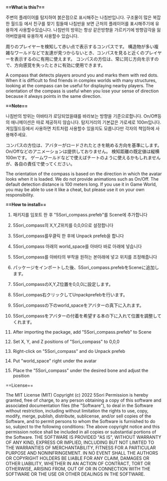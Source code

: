 **==What is this?==**

주변의 플레이어를 탐지하여 붉은점으로 표시해주는 나침반입니다.
구조물이 많은 복잡한 월드등 에서 친구를 찾기 힘들때 나침반을 보면 근처의 플레이어를 표시해주기에 유용하게 사용할수있습니다.
나침반의 방위는 항상 같은방향을 가르키기에 방향감각을 잃어버렸을때 유용하게 사용할수 있습니다.

周りのプレイヤーを検知して赤い点で表示するコンパスです。
構造物が多い複雑なワールドなどで友達が見つからないとき、コンパスを見ると近くのプレイヤーを表示するのに有用に使えます。
コンパスの方位は、常に同じ方向を示すので、方向感覚を失ったときに有効に使用できます。

A compass that detects players around you and marks them with red dots.
When it is difficult to find friends in complex worlds with many structures, looking at the compass can be useful for displaying nearby players.
The orientation of the compass is useful when you lose your sense of direction because it always points in the same direction.

**==Note==**

나침반의 방위는 아바타가 로딩되었을떄를 바라보는 방향을 기준으로합니다.
On/Off등의 애니메이션은 따로 제공하지 않습니다.
탐지거리의 기본값은 가로세로 100m입니다.
게임월드등에서 사용하면 치트처럼 사용할수 있을지도 모릅니다만 각자의 책임하에 사용해주세요.

コンパスの方位は、アバターがロードされたときを眺める方向を基準にします。
On/Offなどのアニメーションは提供しておりません。
検知距離の既定値は縦横100mです。
ゲームワールドなどで使えばチートのように使えるかもしれませんが、各自の責任で使ってください。

The orientation of the compass is based on the direction in which the avatar looks when it is loaded.
We do not provide animations such as On/Off.
The default detection distance is 100 meters long.
If you use it in Game World, you may be able to use it like a cheat, but please use it on your own responsibility.

**==How to install==**

1. 패키지를 임포트 한 후 "5Sori_compass.prefeb"를 Scene에 추가합니다
2. 5Sori_compass의 X,Y,Z위치를 0,0,0으로 설정합니다
3. 5Sori_compass를우클릭 한 후에 Unpack prefeb을 합니다
4. 5Sori_compass 아래의 world_space를 아바타 바로 아래에 넣습니다
5. 5Sori_compass를 아바타의 부착을 원하는 본아래에 넣고 위치를 조정해줍니다

1. パッケージをインポートした後、5Sori_compass.prefebをSceneに追加します。
2. 5Sori_compassのX,Y,Z位置を0,0,0に設定します。
3. 5Sori_compas右クリックしてUnpackprefebを行います。
4. 5Sori_compassの下のworld_spaceをアバターの真下に入れます。
5. 5Sori_compassをアバターの付着を希望する本の下に入れて位置を調整してくれます。

1. After importing the package, add "5Sori_compass.prefeb" to Scene
2. Set X, Y, and Z positions of "Sori_compass" to 0,0,0
3. Right-click on "5Sori_compass" and do Unpack prefeb
4. Put "world_space" right under the avatar
5. Place the "5Sori_compass" under the desired bone and adjust the position

==License==

The MIT License (MIT)
Copyright (c) 2022 5Sori
Permission is hereby granted, free of charge, to any person obtaining a copy of this software and associated documentation files (the "Software"), to deal in the Software without restriction, including without limitation the rights to use, copy, modify, merge, publish, distribute, sublicense, and/or sell copies of the Software, and to permit persons to whom the Software is furnished to do so, subject to the following conditions:
The above copyright notice and this permission notice shall be included in all copies or substantial portions of the Software.
THE SOFTWARE IS PROVIDED "AS IS", WITHOUT WARRANTY OF ANY KIND, EXPRESS OR IMPLIED, INCLUDING BUT NOT LIMITED TO THE WARRANTIES OF MERCHANTABILITY, FITNESS FOR A PARTICULAR PURPOSE AND NONINFRINGEMENT. IN NO EVENT SHALL THE AUTHORS OR COPYRIGHT HOLDERS BE LIABLE FOR ANY CLAIM, DAMAGES OR OTHER LIABILITY, WHETHER IN AN ACTION OF CONTRACT, TORT OR OTHERWISE, ARISING FROM, OUT OF OR IN CONNECTION WITH THE SOFTWARE OR THE USE OR OTHER DEALINGS IN THE SOFTWARE.
